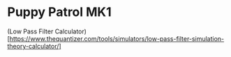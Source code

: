 # Puppy Patrol MK1

(Low Pass Filter Calculator)[https://www.thequantizer.com/tools/simulators/low-pass-filter-simulation-theory-calculator/]
